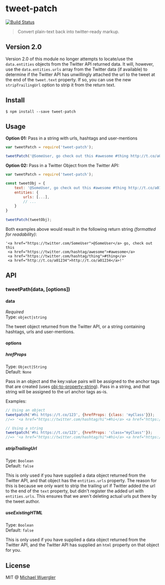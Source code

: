 # tweet-patch

[![Build Status](https://travis-ci.org/radiovisual/tweet-patch.svg?branch=master)](https://travis-ci.org/radiovisual/tweet-patch)

> Convert plain-text back into twitter-ready markup.

## Version 2.0

Version 2.0 of this module no longer attempts to locate/use the `data.entities` objects from the Twitter API returned data.
It will, however, use the `data.entities.urls` array from the Twitter data (if available) to determine if the Twitter API
has unwillingly attached the url to the tweet at the end of the `tweet.text` property. If so, you can use the new `stripTrailingUrl`
option to strip it from the return text.


## Install

```
$ npm install --save tweet-patch
```

## Usage

**Option 01:** Pass in a string with urls, hashtags and user-mentions
```js
var tweetPatch = require('tweet-patch');

tweetPatch('@SomeUser, go check out this #awesome #thing http://t.co/a01234!');
```

**Option 02:** Pass in a Twitter Object from the Twitter API:
```js
var tweetPatch = require('tweet-patch');

const tweetObj = {
    text: '@SomeUser, go check out this #awesome #thing http://t.co/a01234!',
    entities: {
        urls: [...],
        // ...
    }
}
    
tweetPatch(tweetObj);
```



Both examples above would result in the following return string *(formatted for readability)*:

```
'<a href="https://twitter.com/SomeUser">@SomeUser</a> go, check out this 
 <a href="https://twitter.com/hashtag/awesome">#awesome</a> 
 <a href="https://twitter.com/hashtag/thing">#thing</a> 
 <a href="http://t.co/a01234">http://t.co/a01234</a>!'
```

## API

### tweetPath(data, [options])

#### data

*Required* <br>
Type: `object|string`

The tweet object returned from the Twitter API, or a string containing hashtags, urls and user-mentions.

#### options

##### hrefProps

Type: `Object|String` <br>
Default: `None`

Pass in an object and the key:value pairs will be assigned to the anchor tags that are created (uses [obj-to-property-string](https://github.com/radiovisual/obj-to-property-string)).
Pass in a string, and that string will be assigned to the url anchor tags as-is.

Examples:

```js
// Using an object
tweetpatch('#hi https://t.co/123', {hrefProps: {class: 'myClass'}});
//=> '<a href="https://twitter.com/hashtag/hi">#hi</a> <a href="https://t.co/123" class="myClass">https://t.co/123</a>'

// Using a string
tweetpatch('#hi https://t.co/123', {hrefProps: 'class="myClass"'});
//=> '<a href="https://twitter.com/hashtag/hi">#hi</a> <a href="https://t.co/123" class="myClass">https://t.co/123</a>'
```

##### stripTrailingUrl

Type: `Boolean` <br>
Default: `false`

This is only used if you have supplied a data object returned from the Twitter API, and that object has the `entities.urls`
property. The reason for this is because we only want to strip the trailing url if Twitter added the url to the end of the `text` 
property, but didn't register the added url with `entities.urls`. This ensures that we aren't deleting actual urls put there by the
  tweet author.
  
##### useExistingHTML

Type: `Boolean` <br>
Default: `false`

This is only used if you have supplied a data object returned from the Twitter API, and the Twitter API has supplied
an `html` property on that object for you.


## License

MIT @ [Michael Wuergler](http://numetriclabs.com/)



